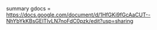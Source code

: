 summary gdocs = https://docs.google.com/document/d/1HfGKi9fGcAaCUT--NhYbYkKBsGElTlvLN7noFdC0pzk/edit?usp=sharing
